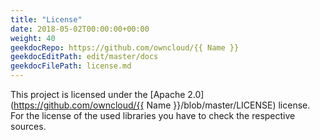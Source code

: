 ```yaml
---
title: "License"
date: 2018-05-02T00:00:00+00:00
weight: 40
geekdocRepo: https://github.com/owncloud/{{ Name }}
geekdocEditPath: edit/master/docs
geekdocFilePath: license.md
---
```


This project is licensed under the [Apache 2.0](https://github.com/owncloud/{{ Name }}/blob/master/LICENSE) license. For the license of the used libraries you have to check the respective sources.
